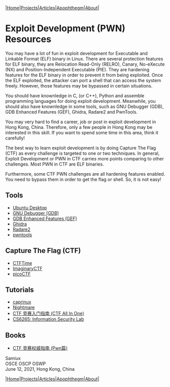 |[Home](/README.md)|[Projects](/projects.md)|[Articles](/articles.md)|[Apophthegm](/apophthegm.md)|[About](/about.md)|

# Exploit Development (PWN) Resources

You may have a lot of fun in exploit development for Executable and Linkable Format (ELF) binary in Linux.  There are several protection features for ELF binary, they are Relocation Read-Only (RELRO), Canary, No-eXecute (NX) and Position-Independent Executable (PIE).  They are hardening features for the ELF binary in order to prevent it from being exploited.  Once the ELF exploited, the attacker can port a shell that can access the system freely.  However, those features may be bypassed in certain situations.

You should have knownledge in C, (or C++), Python and assemble programming languages for doing exploit development.  Meanwhile, you should also have knownledge in some tools, such as GNU Debugger (GDB), GDB Enhanced Features (GEF), Ghidra, Radare2 and PwnTools.

You may very hard to find a career, job or post in exploit development in Hong Kong, China.  Therefore, only a few people in Hong Kong may be interested in this skill.  If you want to spend some time in this area, think it carefully!

The best way to learn exploit development is by doing Capture The Flag (CTF) as every challenge is targeted to one or two techniques.  In general, Exploit Development or PWN in CTF carries more points comparing to other challenges.  Most PWN in CTF are ELF binaries.

Furthermore, some CTF PWN challenges are all hardening features enabled.  You need to bypass them in order to get the flag or shell.  So, it is not easy!

## Tools
- [Ubuntu Desktop](https://ubuntu.com/download/desktop)  
- [GNU Debugger (GDB)](https://www.gnu.org/software/gdb/)  
- [GDB Enhanced Features (GEF)](https://github.com/hugsy/gef)  
- [Ghidra](https://ghidra-sre.org/)  
- [Radare2](https://www.radare.org/n/)  
- [pwntools](https://github.com/Gallopsled/pwntools)  

## Capture The Flag (CTF)
- [CTFTime](https://ctftime.org/)  
- [ImaginaryCTF](https://imaginaryctf.org/)  
- [picoCTF](https://picoctf.org/)  

## Tutorials
- [caprinux](https://caprinux.github.io/)  
- [Nightmare](https://guyinatuxedo.github.io/)  
- [CTF 竞赛入门指南 (CTF All In One)](https://www.bookstack.cn/books/CTF-All-In-One)  
- [CS6265: Information Security Lab](https://tc.gts3.org/cs6265/2019/tut/tut01-warmup1.html)  

## Books
- [CTF 竞赛权威指南 (Pwn篇)](https://github.com/firmianay/CTF-All-In-One)  

Samiux  
OSCE  OSCP  OSWP  
June 12, 2021, Hong Kong, China  

|[Home](/README.md)|[Projects](/projects.md)|[Articles](/articles.md)|[Apophthegm](/apophthegm.md)|[About](/about.md)|
